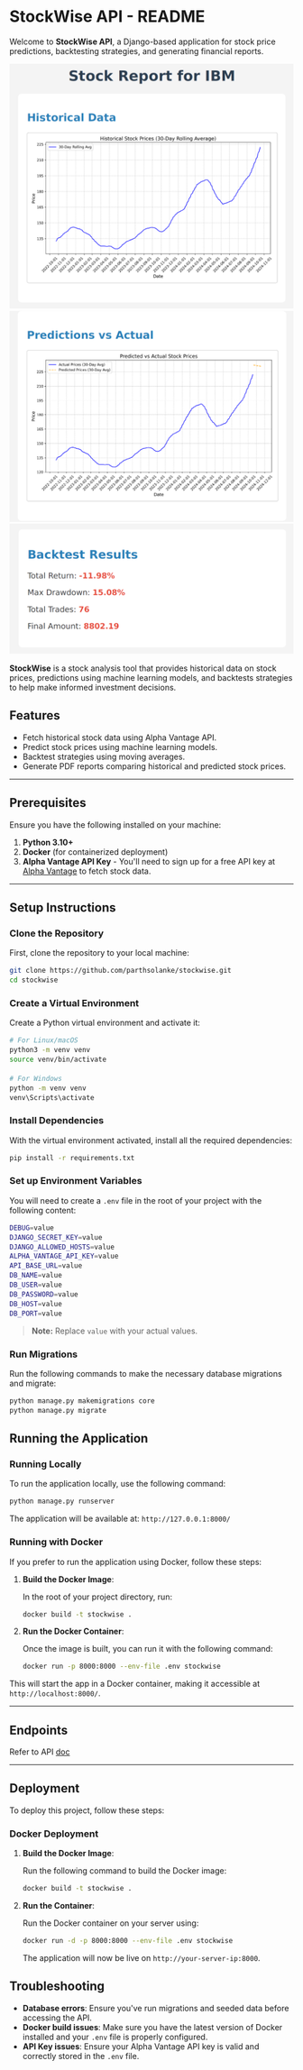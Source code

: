 # StockWise API - README

Welcome to **StockWise API**, a Django-based application for stock price predictions, backtesting strategies, and generating financial reports.

![report1](public/images/ss_1.png)
![report3](public/images/ss_3.png)
![report2](public/images/ss_2.png)

**StockWise** is a stock analysis tool that provides historical data on stock prices, predictions using machine learning models, and backtests strategies to help make informed investment decisions.

## Features

- Fetch historical stock data using Alpha Vantage API.
- Predict stock prices using machine learning models.
- Backtest strategies using moving averages.
- Generate PDF reports comparing historical and predicted stock prices.

---

## Prerequisites

Ensure you have the following installed on your machine:

1. **Python 3.10+**
2. **Docker** (for containerized deployment)
3. **Alpha Vantage API Key** - You'll need to sign up for a free API key at [Alpha Vantage](https://www.alphavantage.co/support/#api-key) to fetch stock data.

---

## Setup Instructions

### Clone the Repository

First, clone the repository to your local machine:

```bash
git clone https://github.com/parthsolanke/stockwise.git
cd stockwise
```

### Create a Virtual Environment

Create a Python virtual environment and activate it:

```bash
# For Linux/macOS
python3 -m venv venv
source venv/bin/activate

# For Windows
python -m venv venv
venv\Scripts\activate
```

### Install Dependencies

With the virtual environment activated, install all the required dependencies:

```bash
pip install -r requirements.txt
```

### Set up Environment Variables

You will need to create a `.env` file in the root of your project with the following content:

```bash
DEBUG=value
DJANGO_SECRET_KEY=value
DJANGO_ALLOWED_HOSTS=value
ALPHA_VANTAGE_API_KEY=value
API_BASE_URL=value
DB_NAME=value
DB_USER=value
DB_PASSWORD=value
DB_HOST=value
DB_PORT=value
```

> **Note:** Replace `value` with your actual values.

### Run Migrations

Run the following commands to make the necessary database migrations and migrate:

```bash
python manage.py makemigrations core
python manage.py migrate
```

## Running the Application

### Running Locally

To run the application locally, use the following command:

```bash
python manage.py runserver
```

The application will be available at: `http://127.0.0.1:8000/`

### Running with Docker

If you prefer to run the application using Docker, follow these steps:

1. **Build the Docker Image**:

   In the root of your project directory, run:

   ```bash
   docker build -t stockwise .
   ```

2. **Run the Docker Container**:

   Once the image is built, you can run it with the following command:

   ```bash
   docker run -p 8000:8000 --env-file .env stockwise
   ```

This will start the app in a Docker container, making it accessible at `http://localhost:8000/`.

---

## Endpoints

Refer to API [doc](public/API.md)

---

## Deployment

To deploy this project, follow these steps:

### Docker Deployment

1. **Build the Docker Image**:

   Run the following command to build the Docker image:

   ```bash
   docker build -t stockwise .
   ```

2. **Run the Container**:

   Run the Docker container on your server using:

   ```bash
   docker run -d -p 8000:8000 --env-file .env stockwise
   ```

   The application will now be live on `http://your-server-ip:8000`.

## Troubleshooting

- **Database errors**: Ensure you've run migrations and seeded data before accessing the API.
- **Docker build issues**: Make sure you have the latest version of Docker installed and your `.env` file is properly configured.
- **API Key issues**: Ensure your Alpha Vantage API key is valid and correctly stored in the `.env` file.